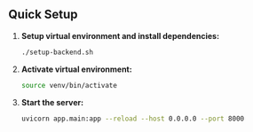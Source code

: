 ## Quick Setup

1. **Setup virtual environment and install dependencies:**
   ```bash
   ./setup-backend.sh
   ```

2. **Activate virtual environment:**
   ```bash
   source venv/bin/activate
   ```

3. **Start the server:**
   ```bash
   uvicorn app.main:app --reload --host 0.0.0.0 --port 8000
   ```